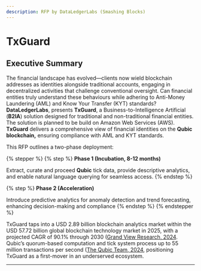 ```yaml
---
description: RFP by DataLedgerLabs (Smashing Blocks)
---
```


# TxGuard

## Executive Summary

The financial landscape has evolved—clients now wield blockchain addresses as identities alongside traditional accounts, engaging in decentralized activities that challenge conventional oversight. Can financial entities truly understand these behaviours while adhering to Anti-Money Laundering (AML) and Know Your Transfer (KYT) standards? **DataLedgerLabs**, presents **TxGuard**, a Business-to-Intelligence Artificial (**B2IA**) solution designed for traditional and non-traditional financial entities. The solution is planned to be build on Amazon Web Services (AWS). **TxGuard** delivers a comprehensive view of financial identities on the **Qubic blockchain,** ensuring compliance with AML and KYT standards.

This RFP outlines a two-phase deployment:

{% stepper %}
{% step %}
**Phase 1 (Incubation, 8-12 months)**

Extract, curate and proceed **Qubic** tick data, provide descriptive analytics, and enable natural language querying for seamless access.
{% endstep %}

{% step %}
**Phase 2 (Acceleration)**

Introduce predictive analytics for anomaly detection and trend forecasting, enhancing decision-making and compliance
{% endstep %}
{% endstepper %}

TxGuard taps into a USD 2.89 billion blockchain analytics market within the USD 57.72 billion global blockchain technology market in 2025, with a projected CAGR of 90.1% through 2030 ([Grand View Research, 2024]([https://app.gitbook.com/s/zJcrELTuR6LYnt3R4Edw/](https://www.grandviewresearch.com/industry-analysis/blockchain-technology-market)). Qubic’s quorum-based computation and tick system process up to 55 million transactions per second ([The Qubic Team, 2024]([https://app.gitbook.com/s/zJcrELTuR6LYnt3R4Edw/](https://qubic.org/blog-detail/qubic-achieves-over-55-million-transfers-per-second-for-smart-contract-executions)), positioning TxGuard as a first-mover in an underserved ecosystem.&#x20;

***





